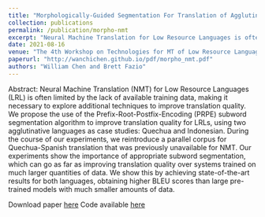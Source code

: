 ```yaml
---
title: "Morphologically-Guided Segmentation For Translation of Agglutinative Low-Resource Languages"
collection: publications
permalink: /publication/morpho-nmt
excerpt: "Neural Machine Translation for Low Resource Languages is often limited by the lack of available training data, making it necessary to explore additional techniques to improve translation quality. We propose the use of the Prefix-Root-Postfix-Encoding (PRPE) subword segmentation algorithm to improve translation quality for LRLs, using two agglutinative languages as case studies: Quechua and Indonesian. We achieve state-of-the-art results for both languages, obtaining higher BLEU scores than large pre-trained models with much smaller amounts of data."
date: 2021-08-16
venue: "The 4th Workshop on Technologies for MT of Low Resource Languages"
paperurl: "http://wanchichen.github.io/pdf/morpho_nmt.pdf"
authors: "William Chen and Brett Fazio"
---
```


Abstract: Neural Machine Translation (NMT) for Low Resource Languages (LRL) is often limited by the lack of available training data, making it necessary to explore additional techniques to improve translation quality. We propose the use of the Prefix-Root-Postfix-Encoding (PRPE) subword segmentation algorithm to improve translation quality for LRLs, using two agglutinative languages as case studies: Quechua and Indonesian. During the course of our experiments, we reintroduce a parallel corpus for Quechua-Spanish translation that was previously unavailable for NMT. Our experiments show the importance of appropriate subword segmentation, which can go as far as improving translation quality over systems trained on much larger quantities of data. We show this by achieving state-of-the-art results for both languages, obtaining higher BLEU scores than large pre-trained models with much smaller amounts of data.

Download paper [here](http://wanchichen.github.io/pdf/morpho_nmt.pdf)
Code available [here](https://github.com/wanchichen/morphological-nmt)
